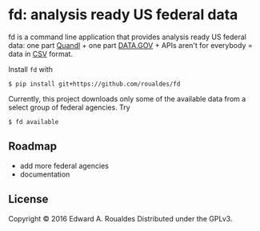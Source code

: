 # fd: analysis ready US federal data

fd is a command line application that provides analysis ready US federal data: one part [Quandl](http://www.quandl.com/) + one part [DATA.GOV](http://www.data.gov/) + APIs aren't for everybody = data in [CSV](http://en.wikipedia.org/wiki/Comma-separated_values) format.

Install `fd` with

```
$ pip install git+https://github.com/roualdes/fd
```

Currently, this project downloads only some of the available data from a select group of federal agencies.  Try

```
$ fd available
```

## Roadmap
* add more federal agencies
* documentation

## License
Copyright © 2016 Edward A. Roualdes
Distributed under the GPLv3.
